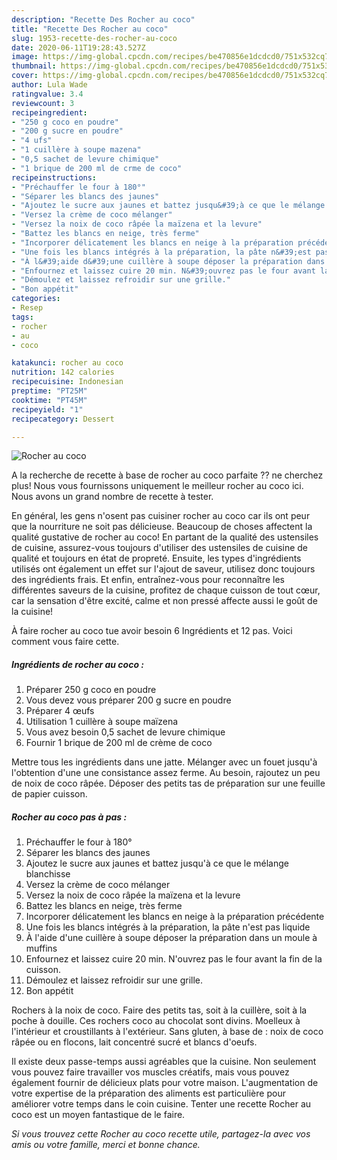 ```yaml
---
description: "Recette Des Rocher au coco"
title: "Recette Des Rocher au coco"
slug: 1953-recette-des-rocher-au-coco
date: 2020-06-11T19:28:43.527Z
image: https://img-global.cpcdn.com/recipes/be470856e1dcdcd0/751x532cq70/rocher-au-coco-photo-principale-de-la-recette.jpg
thumbnail: https://img-global.cpcdn.com/recipes/be470856e1dcdcd0/751x532cq70/rocher-au-coco-photo-principale-de-la-recette.jpg
cover: https://img-global.cpcdn.com/recipes/be470856e1dcdcd0/751x532cq70/rocher-au-coco-photo-principale-de-la-recette.jpg
author: Lula Wade
ratingvalue: 3.4
reviewcount: 3
recipeingredient:
- "250 g coco en poudre"
- "200 g sucre en poudre"
- "4 ufs"
- "1 cuillère à soupe mazena"
- "0,5 sachet de levure chimique"
- "1 brique de 200 ml de crme de coco"
recipeinstructions:
- "Préchauffer le four à 180°"
- "Séparer les blancs des jaunes"
- "Ajoutez le sucre aux jaunes et battez jusqu&#39;à ce que le mélange blanchisse"
- "Versez la crème de coco mélanger"
- "Versez la noix de coco râpée la maïzena et la levure"
- "Battez les blancs en neige, très ferme"
- "Incorporer délicatement les blancs en neige à la préparation précédente"
- "Une fois les blancs intégrés à la préparation, la pâte n&#39;est pas liquide"
- "À l&#39;aide d&#39;une cuillère à soupe déposer la préparation dans un moule à muffins"
- "Enfournez et laissez cuire 20 min. N&#39;ouvrez pas le four avant la fin de la cuisson."
- "Démoulez et laissez refroidir sur une grille."
- "Bon appétit"
categories:
- Resep
tags:
- rocher
- au
- coco

katakunci: rocher au coco 
nutrition: 142 calories
recipecuisine: Indonesian
preptime: "PT25M"
cooktime: "PT45M"
recipeyield: "1"
recipecategory: Dessert

---
```



![Rocher au coco](https://img-global.cpcdn.com/recipes/be470856e1dcdcd0/751x532cq70/rocher-au-coco-photo-principale-de-la-recette.jpg)

A la recherche de recette à base de rocher au coco parfaite ?? ne cherchez plus! Nous vous fournissons uniquement le meilleur rocher au coco ici. Nous avons un grand nombre de recette à tester.

En général, les gens n'osent pas cuisiner rocher au coco car ils ont peur que la nourriture ne soit pas délicieuse. Beaucoup de choses affectent la qualité gustative de rocher au coco! En partant de la qualité des ustensiles de cuisine, assurez-vous toujours d'utiliser des ustensiles de cuisine de qualité et toujours en état de propreté. Ensuite, les types d'ingrédients utilisés ont également un effet sur l'ajout de saveur, utilisez donc toujours des ingrédients frais. Et enfin, entraînez-vous pour reconnaître les différentes saveurs de la cuisine, profitez de chaque cuisson de tout cœur, car la sensation d'être excité, calme et non pressé affecte aussi le goût de la cuisine!

<!--inarticleads1-->

À faire rocher au coco tue avoir besoin 6 Ingrédients et 12 pas. Voici comment vous faire cette.

##### Ingrédients de rocher au coco :

1. Préparer 250 g coco en poudre
1. Vous devez vous préparer 200 g sucre en poudre
1. Préparer 4 œufs
1. Utilisation 1 cuillère à soupe maïzena
1. Vous avez besoin 0,5 sachet de levure chimique
1. Fournir 1 brique de 200 ml de crème de coco


Mettre tous les ingrédients dans une jatte. Mélanger avec un fouet jusqu&#39;à l&#39;obtention d&#39;une une consistance assez ferme. Au besoin, rajoutez un peu de noix de coco râpée. Déposer des petits tas de préparation sur une feuille de papier cuisson. 

<!--inarticleads2-->

##### Rocher au coco pas à pas :

1. Préchauffer le four à 180°
1. Séparer les blancs des jaunes
1. Ajoutez le sucre aux jaunes et battez jusqu&#39;à ce que le mélange blanchisse
1. Versez la crème de coco mélanger
1. Versez la noix de coco râpée la maïzena et la levure
1. Battez les blancs en neige, très ferme
1. Incorporer délicatement les blancs en neige à la préparation précédente
1. Une fois les blancs intégrés à la préparation, la pâte n&#39;est pas liquide
1. À l&#39;aide d&#39;une cuillère à soupe déposer la préparation dans un moule à muffins
1. Enfournez et laissez cuire 20 min. N&#39;ouvrez pas le four avant la fin de la cuisson.
1. Démoulez et laissez refroidir sur une grille.
1. Bon appétit


Rochers à la noix de coco. Faire des petits tas, soit à la cuillère, soit à la poche à douille. Ces rochers coco au chocolat sont divins. Moelleux à l&#39;intérieur et croustillants à l&#39;extérieur. Sans gluten, à base de : noix de coco râpée ou en flocons, lait concentré sucré et blancs d&#39;oeufs. 

<!--inarticleads1-->

<p>
Il existe deux passe-temps aussi agréables que la cuisine. Non seulement vous pouvez faire travailler vos muscles créatifs, mais vous pouvez également fournir de délicieux plats pour votre maison. L'augmentation de votre expertise de la préparation des aliments est particulière pour améliorer votre temps dans le coin cuisine. Tenter une recette Rocher au coco est un moyen fantastique de le faire.
</p>

<p>
<i>Si vous trouvez cette Rocher au coco recette utile, partagez-la avec vos amis ou votre famille, merci et bonne chance.</i>
</p>
